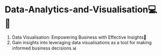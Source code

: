 # Data-Analytics-and-Visualisation💻📑
1. Data Visualisation: Empowering Business with Effective Insights🚀
2. Gain insights into leveraging data visualisations as a tool for making informed business decisions.📊

